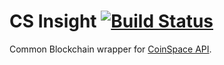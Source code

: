CS Insight [![Build Status](https://travis-ci.org/CoinSpace/cs-insight.svg)](https://travis-ci.org/CoinSpace/cs-insight)
==========

Common Blockchain wrapper for [CoinSpace API](https://github.com/CoinSpace/insight-api).
